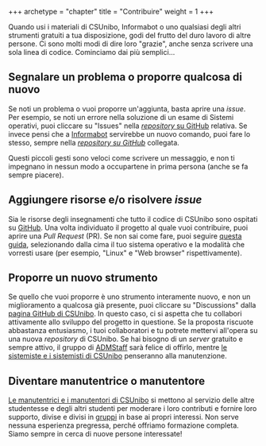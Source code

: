 +++
archetype = "chapter"
title = "Contribuire"
weight = 1
+++

Quando usi i materiali di CSUnibo, Informabot o uno qualsiasi degli altri
strumenti gratuiti a tua disposizione, godi del frutto del duro lavoro di altre
persone. Ci sono molti modi di dire loro "grazie", anche senza scrivere una sola
linea di codice. Cominciamo dai più semplici...

## Segnalare un problema o proporre qualcosa di nuovo

Se noti un problema o vuoi proporre un'aggiunta, basta aprire una _issue_. Per
esempio, se noti un errore nella soluzione di un esame di Sistemi operativi,
puoi cliccare su "Issues" nella
[_repository_ su GitHub](https://github.com/csunibo/sistemi-operativi) relativa.
Se invece pensi che a [Informabot](https://t.me/UniboInformabot) servirebbe un
nuovo comando, puoi fare lo stesso, sempre nella
[_repository su GitHub_](https://github.com/csunibo/informabot) collegata.

Questi piccoli gesti sono veloci come scrivere un messaggio, e non ti impegnano
in nessun modo a occupartene in prima persona (anche se fa sempre piacere).

## Aggiungere risorse e/o risolvere _issue_

Sia le risorse degli insegnamenti che tutto il codice di CSUnibo sono ospitati
su [GitHub](https://github.com/csunibo). Una volta individuato il progetto al
quale vuoi contribuire, puoi aprire una _Pull Request_ (PR). Se non sai come
fare, puoi seguire [questa
guida](https://docs.github.com/en/get-started/quickstart/contributing-to-projects),
selezionando dalla cima il tuo sistema operativo e la modalità che vorresti
usare (per esempio, "Linux" e "Web browser" rispettivamente).

## Proporre un nuovo strumento

Se quello che vuoi proporre è uno strumento interamente nuovo, e non un
miglioramento a qualcosa già presente, puoi cliccare su "Discussions" dalla
[pagina GitHub di CSUnibo](https://github.com/csunibo). In questo caso, ci si
aspetta che tu collabori attivamente allo sviluppo del progetto in questione. Se
la proposta riscuote abbastanza entusiasmo, i tuoi collaboratori e tu potrete
mettervi all'opera su una nuova _repository_ di CSUnibo. Se hai bisogno di un
_server_ gratuito e sempre attivo, il gruppo di
[ADMStaff](https://admstaff.students.cs.unibo.it) sarà felice di offirlo, mentre
[le sistemiste e i sistemisti di
CSUnibo](https://github.com/orgs/csunibo/teams/sistemisti)
penseranno alla manutenzione.

## Diventare manutentrice o manutentore

[Le manutentrici e i manutentori di
CSUnibo](https://github.com/orgs/csunibo/people) si mettono al servizio delle
altre studentesse e degli altri studenti per moderare i loro contributi e
fornire loro supporto, divise e divisi in
[gruppi](https://github.com/org/csunibo/teams) in base ai propri interessi. Non
serve nessuna esperienza pregressa, perché offriamo formazione completa. Siamo
sempre in cerca di nuove persone interessate!
